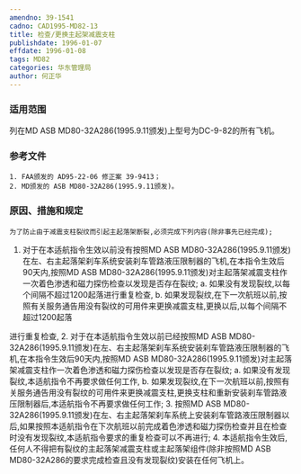 ```yaml
---
amendno: 39-1541
cadno: CAD1995-MD82-13
title: 检查/更换主起架减震支柱
publishdate: 1996-01-07
effdate: 1996-01-08
tags: MD82
categories: 华东管理局
author: 何正华
---
```


### 适用范围 
列在MD ASB MD80-32A286(1995.9.11颁发)上型号为DC-9-82的所有飞机。

<!--more-->
### 参考文件
    1. FAA颁发的 AD95-22-06 修正案 39-9413；
    2. MD颁发的 ASB MD80-32A286(1995.9.11颁发)。

### 原因、措施和规定 
    为了防止由于减震支柱裂纹而引起主起落架断裂,必须完成下列内容(除非事先已经完成); 
1. 对于在本适航指令生效以前没有按照MD ASB MD80-32A286(1995.9.11颁发)在左、右主起落架刹车系统安装刹车管路液压限制器的飞机,在本指令生效后90天内,按照MD ASB MD80-32A286(1995.9.11颁发)对主起落架减震支柱作一次着色渗透和磁力探伤检查以发现是否存在裂纹; 
     a. 如果没有发现裂纹,以每个间隔不超过1200起落进行重复检查, 
     b. 如果发现裂纹,在下一次航班以前,按照有关服务通告用没有裂纹的可用件来更换减震支柱,更换以后,以每个间隔不超过1200起落

  
进行重复检查, 
2. 对于在本适航指令生效以前已经按照MD ASB MD80-32A286(1995.9.11颁发)在左、右主起落架刹车系统安装刹车管路液压限制器的飞机,在本指令生效后90天内,按照MD ASB MD80-32A286(1995.9.11颁发)对主起落架减震支柱作一次着色渗透和磁力探伤检查以发现是否存在裂纹; 
     a. 如果没有发现裂纹,本适航指令不再要求做任何工作, 
     b. 如果发现裂纹,在下一次航班以前,按照有关服务通告用没有裂纹的可用件来更换减震支柱,更换支柱和重新安装刹车管路液压限制器后,本适航指令不再要求做任何工作; 
    3. 按照MD ASB MD80-32A286(1995.9.11颁发)在左、右主起落架刹车系统上安装刹车管路液压限制器以后,如果按照本适航指令在下次航班以前完成着色渗透和磁力探伤检查并且在检查时没有发现裂纹,本适航指令要求的重复检查可以不再进行; 
    4. 本适航指令生效后,任何人不得把有裂纹的主起落架减震支柱或主起落架组件(除非按照MD ASB MD80-32A286的要求完成检查且没有发现裂纹)安装在任何飞机上。

